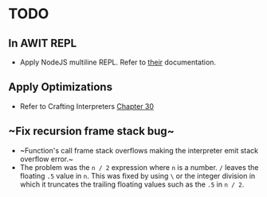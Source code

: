 # TODO
## In AWIT REPL
- Apply NodeJS multiline REPL. Refer to [their](https://nodejs.org/api/repl.html#repl_commands_and_special_keys) documentation.
## Apply Optimizations
- Refer to Crafting Interpreters [Chapter 30](https://craftinginterpreters.com/optimization.html)
## ~Fix recursion frame stack bug~
- ~Function's call frame stack overflows making the interpreter emit stack overflow error.~
- The problem was the `n / 2` expression where `n` is a number. `/` leaves the floating `.5` value in `n`. This was fixed by using `\` or the integer division in which it truncates the trailing floating values such as the `.5` in `n / 2`.
